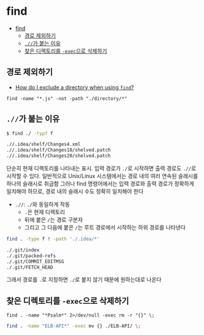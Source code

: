 
# find

- [find](#find)
    - [경로 제외하기](#경로-제외하기)
    - [`.//`가 붙는 이유](#가-붙는-이유)
    - [찾은 디렉토리를 `-exec`으로 삭제하기](#찾은-디렉토리를--exec으로-삭제하기)

## 경로 제외하기

- [How do I exclude a directory when using `find`?](https://stackoverflow.com/a/15736463)

```shell
find -name "*.js" -not -path "./directory/*"
```

## `.//`가 붙는 이유

```sh
$ find ./ -typf f

.//.idea/shelf/Changes4.xml
.//.idea/shelf/Changes18/shelved.patch
.//.idea/shelf/Changes20/shelved.patch
```

단순히 현재 디렉토리를 나타내는 표시. 입력 경로가 `./`로 시작하면 출력 경로도 `.//`로 시작할 수 있다.
일반적으로 Unix/Linux 시스템에서는 경로 내의 여러 연속된 슬래시를 하나의 슬래시로 취급함
그러나 find 명령어에서는 입력 경로와 출력 경로가 정확하게 일치해야 하므로, 경로 내의 슬래시 수도 정확히 일치해야 한다

- `.//`: `./`와 동일하게 작동
    - `.`은 현재 디렉토리
    - 뒤에 붙은 `/`는 경로 구분자
    - 그리고 그 다음에 붙은 `/`는 루트 경로에서 시작하는 하위 경로를 나타낸다

```sh
find . -type f ! -path './.idea/*'

./.git/index
./.git/packed-refs
./.git/COMMIT_EDITMSG
./.git/FETCH_HEAD
```

그래서 경로를 `.`로 지정하면 `./`로 붙지 않기 때문에 원하는대로 나온다

## 찾은 디렉토리를 `-exec`으로 삭제하기

```shell
find . -name "*Psalm*" 2>/dev/null -exec rm -r "{}" \;
```

```bash
find . -name "ELB-API*" -exec mv {} ./ELB-API/ \;
```
